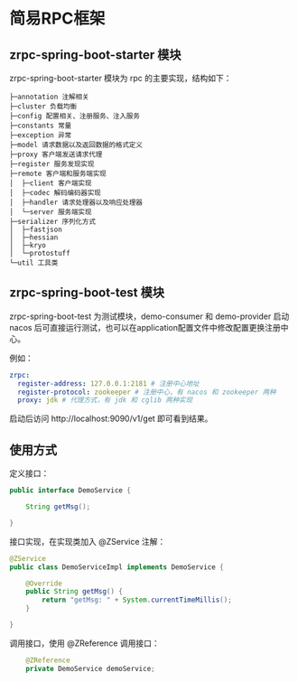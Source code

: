 # 简易RPC框架



## zrpc-spring-boot-starter 模块

zrpc-spring-boot-starter 模块为 rpc 的主要实现，结构如下：

```
├─annotation 注解相关
├─cluster 负载均衡
├─config 配置相关、注册服务、注入服务
├─constants 常量
├─exception 异常
├─model 请求数据以及返回数据的格式定义
├─proxy 客户端发送请求代理
├─register 服务发现实现
├─remote 客户端和服务端实现
│  ├─client 客户端实现
│  ├─codec 解码编码器实现
│  ├─handler 请求处理器以及响应处理器
│  └─server 服务端实现
├─serializer 序列化方式
│  ├─fastjson
│  ├─hessian
│  ├─kryo
│  └─protostuff
└─util 工具类
```



## zrpc-spring-boot-test 模块

zrpc-spring-boot-test 为测试模块，demo-consumer 和 demo-provider 启动 nacos 后可直接运行测试，也可以在application配置文件中修改配置更换注册中心。

例如：

```yaml
zrpc:
  register-address: 127.0.0.1:2181 # 注册中心地址
  register-protocol: zookeeper # 注册中心，有 nacos 和 zookeeper 两种
  proxy: jdk # 代理方式，有 jdk 和 cglib 两种实现
```



启动后访问 http://localhost:9090/v1/get 即可看到结果。



## 使用方式

定义接口：

```java
public interface DemoService {

    String getMsg();

}
```



接口实现，在实现类加入 @ZService 注解：

```java
@ZService
public class DemoServiceImpl implements DemoService {

    @Override
    public String getMsg() {
        return "getMsg: " + System.currentTimeMillis();
    }

}
```



调用接口，使用 @ZReference 调用接口：

```java
    @ZReference
    private DemoService demoService;
```

